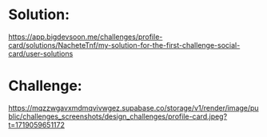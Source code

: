# Solution:
https://app.bigdevsoon.me/challenges/profile-card/solutions/NacheteTnf/my-solution-for-the-first-challenge-social-card/user-solutions

# Challenge:
https://mqzzwgavxmdmqvivwgez.supabase.co/storage/v1/render/image/public/challenges_screenshots/design_challenges/profile-card.jpeg?t=1719059651172

